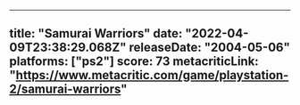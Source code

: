 
---
title: "Samurai Warriors"
date: "2022-04-09T23:38:29.068Z"
releaseDate: "2004-05-06"
platforms: ["ps2"]
score: 73
metacriticLink: "https://www.metacritic.com/game/playstation-2/samurai-warriors"
---
